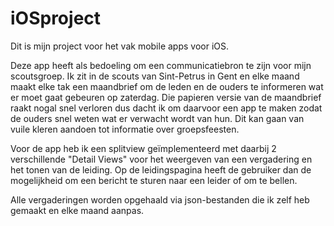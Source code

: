 # iOSproject

Dit is mijn project voor het vak mobile apps voor iOS.

Deze app heeft als bedoeling om een communicatiebron te zijn voor mijn scoutsgroep. Ik zit in de scouts van Sint-Petrus
in Gent en elke maand maakt elke tak een maandbrief om de leden en de ouders te informeren wat er moet gaat gebeuren op zaterdag.
Die papieren versie van de maandbrief raakt nogal snel verloren dus dacht ik om daarvoor een app te maken zodat de ouders
snel weten wat er verwacht wordt van hun. Dit kan gaan van vuile kleren aandoen tot informatie over groepsfeesten.

Voor de app heb ik een splitview geïmplementeerd met daarbij 2 verschillende "Detail Views" voor het weergeven van een vergadering
en het tonen van de leiding. Op de leidingspagina heeft de gebruiker dan de mogelijkheid om een bericht te sturen naar een leider
of om te bellen.

Alle vergaderingen worden opgehaald via json-bestanden die ik zelf heb gemaakt en elke maand aanpas.
